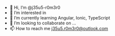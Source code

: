 - 👋 Hi, I’m @j35u5-r0m3r0
- 👀 I’m interested in 
- 🌱 I’m currently learning Angular, Ionic, TypeScript
- 💞️ I’m looking to collaborate on ...
- 📫 How to reach me j35u5.r0m3r0@outlook.com

<!---
j35u5-r0m3r0/j35u5-r0m3r0 is a ✨ special ✨ repository because its `README.md` (this file) appears on your GitHub profile.
You can click the Preview link to take a look at your changes.
--->
